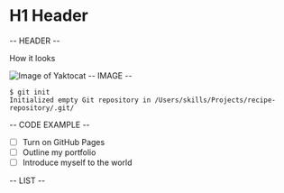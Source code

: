 # H1 Header #
-- HEADER --

How it looks

![Image of Yaktocat](https://octodex.github.com/images/yaktocat.png)
-- IMAGE --

```
$ git init
Initialized empty Git repository in /Users/skills/Projects/recipe-repository/.git/
```
-- CODE EXAMPLE --

- [ ] Turn on GitHub Pages
- [ ] Outline my portfolio
- [ ] Introduce myself to the world

-- LIST --
